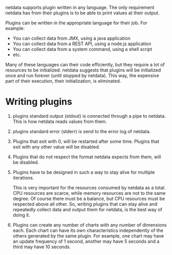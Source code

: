 netdata supports plugin written in any language. The only requirement netdata has from their plugins is to be able to print values at their output.

Plugins can be written in the appropriate language for their job. For example:

- You can collect data from JMX, using a java application
- You can collect data from a REST API, using a node.js application
- You can collect data from a system command, using a shell script
- etc.

Many of these languages can their code efficiently, but they require a lot of resources to be initialized. netdata suggests that plugins will be initialized once and run forever (until stopped by netdata). This way, the expensive part of their execution, their initialization, is eliminated.

# Writing plugins

1. plugins standard output (stdout) is connected through a pipe to netdata. This is how netdata reads values from them.

2. plugins standard error (stderr) is send to the error log of netdata.

3. Plugins that exit with 0, will be restarted after some time. Plugins that exit with any other value will be disabled.

4. Plugins that do not respect the format netdata expects from them, will be disabled.

5. Plugins have to be designed in such a way to stay alive for multiple iterations.

   This is very important for the resources consumed by netdata as a total. CPU resources are scarce, while memory resources are not to the same degree. Of course there must be a balance, but CPU resources must be respected above all other. So, writing plugins that can stay alive and repeatedly collect data and output them for netdata, is the best way of doing it.

6. Plugins can create any number of charts with any number of dimensions each. Each chart can have its own characteristics independently of the others generated by the same plugin. For example, one chart may have an update frequency of 1 second, another may have 5 seconds and a third may have 10 seconds.

